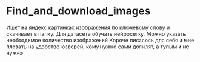 # Find_and_download_images
Ищет на яндекс картинках изображения по ключевому слову и скачивает в папку. Для датасета обучать нейросетку.
Можно указать необходимое количество изображений
Короче писалось для себя и мне плевать на удобство юзверей, кому нужно сами допилят, а тупым и не нужно
